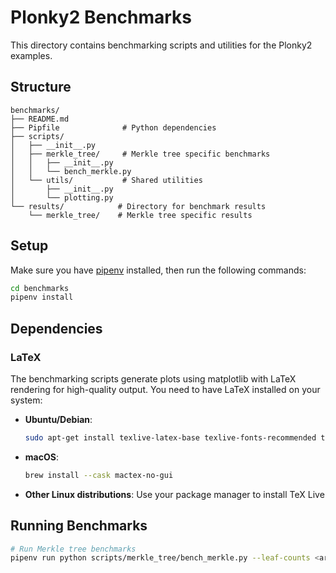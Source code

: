 # Plonky2 Benchmarks

This directory contains benchmarking scripts and utilities for the Plonky2 examples.

## Structure

```
benchmarks/
├── README.md
├── Pipfile              # Python dependencies
├── scripts/
│   ├── __init__.py
│   ├── merkle_tree/     # Merkle tree specific benchmarks
│   │   ├── __init__.py
│   │   └── bench_merkle.py
│   └── utils/           # Shared utilities
│       ├── __init__.py
│       └── plotting.py
└── results/            # Directory for benchmark results
    └── merkle_tree/    # Merkle tree specific results
```

## Setup

Make sure you have [pipenv](https://pipenv.pypa.io/en/latest/) installed, then run the following commands:

```bash
cd benchmarks
pipenv install
```

## Dependencies

### LaTeX
The benchmarking scripts generate plots using matplotlib with LaTeX rendering for high-quality output. You need to have LaTeX installed on your system:

- **Ubuntu/Debian**:
  ```bash
  sudo apt-get install texlive-latex-base texlive-fonts-recommended texlive-fonts-extra texlive-latex-extra
  ```
- **macOS**:
  ```bash
  brew install --cask mactex-no-gui
  ```
- **Other Linux distributions**: Use your package manager to install TeX Live

## Running Benchmarks

```bash
# Run Merkle tree benchmarks
pipenv run python scripts/merkle_tree/bench_merkle.py --leaf-counts <array of leaf counts e.g. 10 100 1000> [--example merkle_tree_average] (default: merkle_tree)
